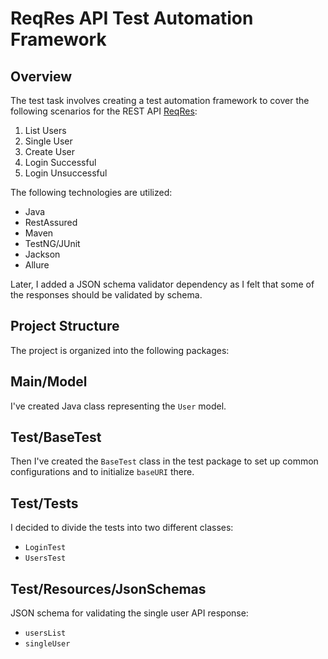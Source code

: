 # ReqRes API Test Automation Framework

## Overview

The test task involves creating a test automation framework to cover the following scenarios for the REST API [ReqRes](https://reqres.in/):

1. List Users
2. Single User
3. Create User
4. Login Successful
5. Login Unsuccessful

The following technologies are utilized:
- Java
- RestAssured
- Maven
- TestNG/JUnit
- Jackson
- Allure

Later, I added a JSON schema validator dependency as I felt that some of the responses should be validated by schema.

## Project Structure

The project is organized into the following packages:

## Main/Model

I've created Java class representing the `User` model.

## Test/BaseTest

Then I've created the `BaseTest` class in the test package to set up common configurations and to initialize `baseURI` there.

## Test/Tests

I decided to divide the tests into two different classes: 

- `LoginTest` 
- `UsersTest`

## Test/Resources/JsonSchemas

JSON schema for validating the single user API response:

- `usersList` 
- `singleUser`

# 
